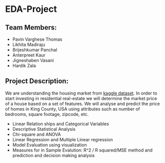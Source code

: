 # EDA-Project
## Team Members: 
  * Pavin Varghese Thomas
  * Likhita Madiraju
  * Brijeshkumar Panchal
  * Anterpreet Kaur
  * Jigneshaben Vasani
  * Hardik Zala

## Project Description: 
We are understanding the housing market from [kaggle dataset](https://www.kaggle.com/datasets/dumburanjith/house-sales-prediction-and-classification). In order to start investing in residential real-estate we will determine the market price of a house based on a set of features. We will analyse and predict the price of homes in King County, USA using attributes such as number of bedrooms, square footage, zipcode, etc. 

  * Linear Relation ships and Categorical Variables
  * Descriptive Statistical Analysis
  * Chi-square and ANOVA
  * Linear Regression and Multiple Linear regression
  * Model Evaluation using visualization
  * Measures for in Sample Evalution: R^2 / R squared/MSE method and prediction and decision making analysis
